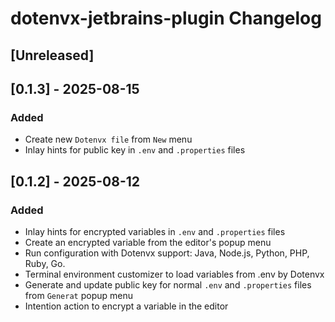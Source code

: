 <!-- Keep a Changelog guide -> https://keepachangelog.com -->

# dotenvx-jetbrains-plugin Changelog

## [Unreleased]

## [0.1.3] - 2025-08-15

### Added

- Create new `Dotenvx file` from `New` menu
- Inlay hints for public key in `.env` and `.properties` files

## [0.1.2] - 2025-08-12

### Added

- Inlay hints for encrypted variables in `.env` and `.properties` files
- Create an encrypted variable from the editor's popup menu
- Run configuration with Dotenvx support: Java, Node.js, Python, PHP, Ruby, Go.
- Terminal environment customizer to load variables from .env by Dotenvx
- Generate and update public key for normal `.env` and `.properties` files from `Generat` popup menu
- Intention action to encrypt a variable in the editor

